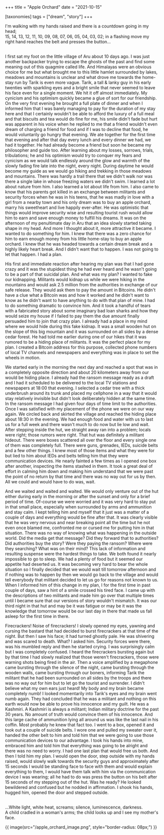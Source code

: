 +++
title = "Apple Orchard"
date = "2021-10-15"

[taxonomies]
tags = ["dream", "story"]
+++

I'm walking with my hands raised and there is a countdown going in my head;  
15, 14, 13, 12, 11, 10, 09, 08, 07, 06, 05, 04, 03, 02; in a flashing move my right hand reaches the belt and presses the button...  
<!-- more -->
<br>
I first sat my foot on the little village of Aru about 10 days ago. I was just another backpacker trying to escape the ghosts of the past and find some meaning out of this quagmire called life. And Himalayas were an obvious choice for me but what brought me to this little hamlet surrounded by lakes, meadows and mountains is unclear and what drove me towards the home-stay run by Tarik is even more vague. Tarik, a tall & lanky guy in his early twenties with sparkling eyes and a bright smile that never seemed to leave his face even for a single moment. We hit it off almost immediately. My cynicism and his optimism quickly became a glue of sort for our friendship. On the very first evening he brought a full plate of dinner and when I informed him that I was barely managing to pay for the duration of my stay here and that I certainly wouldn't be able to afford the luxury of a full meal and that biscuits and tea would do fine for me, his smile didn't fade but hurt was apparent in his voice when he replied to me that a friend wouldn't even dream of charging a friend for food and if I was to decline that food, he would voluntarily go hungry that evening. We ate together for the first time that evening and after that day every lunch and every dinner we had, we had it together. He had already become a friend but soon he became my philosopher and guide too. After learning about my losses, sorrows, trials, tribulations; he and his optimism would try to conquer my fears and cynicism as we would talk endlessly around the glow and warmth of the slowly fading fire late into the night, every night. During daytime he would become my guide as we would go hiking and trekking in those meadows and mountains. There was hardly a trail there that we didn't walk nor was there a single lake in whose freezing waters we didn't swim. I learned a lot about nature from him. I also learned a lot about life from him. I also came to know that his parents got killed in an exchange between militants and security forces when he was in his teens, that he was madly in love with a girl from a nearby town and his only dream was to buy an apple orchard, marry his sweetheart and live happily ever-after. He was optimistic that things would improve security wise and resulting tourist rush would allow him to earn and save enough money to fulfill his dreams. It was on the afternoon of my penultimate day in Aru that an idea slowly started taking shape in my head. And more I thought about it, more attractive it became. I wanted to do something for him. I knew that there was a zero chance for him to earn enough money from his little home-stay to buy an apple orchard. I knew that he was headed towards a certain dream break and a highly likely heart break. And I didn't want that to happen. I was not going to let that happen. I had a plan.  

His first and immediate reaction after hearing my plan was that I had gone crazy and it was the stupidest thing he had ever heard and he wasn't going to be a part of that suicidal plan. And what was my plan? I wanted to fake our kidnapping. Militants would kidnap us while we were hiking in the mountains and would ask 2.5 million from the authorities in exchange of our safe release. They would ask them to pay the amount in Bitcoins. He didn't have a clue what a Bitcoin was and how it worked and he didn't want to know as he didn't want to have anything to do with that plan of mine. I had to do something dramatic to convince him. And it took a handful of tears with a fabricated story about some imaginary bad loan sharks and how they would seize my house if I failed to pay them the due amount finally persuaded him to join that crazy plan. I already had a place in my mind where we would hide during this fake kidnap. It was a small wooden hut on the slope of this big mountain and it was surrounded on all sides by a dense cedar forest. He had told me earlier during one of our hikes that it was rumored to be a hiding place of militants. It was the perfect place for my plan. I created a Bitcoin address for this purpose, collected phone numbers of local TV channels and newspapers and everything was in place to set the wheels in motion.  

We started early in the morning the next day and reached a spot that was in a completely opposite direction and about 20 kilometers away from our would be hiding place. I already had the ransom message ready as a draft and I had it scheduled to be delivered to the local TV stations and newspapers at 18:00 that evening. I selected a cedar tree with a thick underbrush around its trunk and placed my cellphone in a way that it would stay relatively invisible but didn't look deliberately hidden at the same time. In the ransom message I had given four days of time limit to the authorities. Once I was satisfied with my placement of the phone we were on our way again. We circled back and skirted the village and reached the hiding place about 18:30 in the evening. We had enough food and water with us to last us for a full week and there wasn't much to do now but lie low and wait. After stepping inside the hut, we straight away ran into a problem; locals were right; those rumors were right. That hut was definitely a militant hideout. There were boxes scattered all over the floor and every single one of them was completely full. There were guns, grenades, IEDs, suicide belts and a few other things. I knew most of those items and what they were for but lied to him about IEDs and belts telling him that they were communication devices. He nearly fainted a few times as I opened one box after another, inspecting the items stashed in them. It took a great deal of effort in calming him down and making him understand that we were past the point of no return by that time and there was no way out for us by then. All we could and would have to do was, wait.  

And we waited and waited and waited. We would only venture out of the hut either during early in the morning or after the sunset and only for a brief period of time. Of-course we were worried and it was very hard to stay put in that small place, especially when surrounded by arms and ammunition and stay calm. I kept telling him and myself that it just was a matter of a couple of days and everything would be fine after that. It was clearly visible that he was very nervous and near breaking point all the time but he not even once blamed me, confronted me or cursed me for putting him in that situation. There was no way of knowing what was happening in the outside world. Did the media get that message? Did they forward that to authorities? Did authorities buy the story? Were they paying the ransom? Where were they searching? What was on their mind? This lack of information and resulting suspense were the hardest things to take. We both found it nearly impossible to go to sleep. We had a plenty of food but it seemed our appetite had deserted us. It was becoming very hard to bear the whole situation so I finally decided that we would wait till tomorrow afternoon and if nothing was to happen by then we would go back to the village and would tell everybody that militant decided to let us go for reasons not known to us. When I informed him of this change in my plan, I for the first time in past couple of days, saw a hint of a smile crossed his tired face. I came up with the descriptions of two militants and made him go over that multiple times until I became sure that our versions of story wouldn't mismatch. It was our third night in that hut and may be it was fatigue or may be it was the knowledge that tomorrow would be our last day in there that made us fall asleep for the first time in there.  

Firecrackers! Noise of firecrackers! I slowly opened my eyes, yawning and cursing the bastard that had decided to burst firecrackers at that time of the night. But then I saw his face; it had turned ghostly pale. He was shivering and was scared to death. What? I asked him. Security forces were there, was his mumbled reply and then he started crying. I was surprisingly calm but I was completely confused. I heard the firecrackers bursting again but by that time I had slowly realized that those weren't firecrackers, those were warning shots being fired in the air. Then a voice amplified by a megaphone came bursting through the silence of the night, came bursting through the wooden walls, came bursting through our boners, informing Tarik the militant that he had been surrounded on all sides by the troops and there was no way out for him but to let go the tourist and surrender. I didn't believe what my own ears just heard! My body and my brain became completely numb! I looked momentarily into Tarik's eyes and my brain went numb again. They had concluded that he was a militant and nothing on this earth would now be able to prove his innocence and my guilt. He was a Kashmiri. A Kashmiri is always a militant; Indian military doctrine for the past 30 years. No amount of truth would convince them of his innocence. And this large cache of ammunition lying all around us was like the last nail in his coffin. Most probably he knew that fact too. I went to a box, opened it and took out a couple of suicide belts. I wore one and pulled my sweater over it, handed the other belt to him and told him that we were going to use those communication devices to our advantage. I took his hands into mine, embraced him and told him that everything was going to be alright and there was no need to worry. I had one last plan that would free us both. And then I told him my plan. I would open the door, step outside with my hands raised, would slowly walk towards the security guys and approximately after 15 seconds I would be standing face to face with them and would explain everything to them, I would have them talk with him via the communication device I was wearing; all he had to do was press the button on his belt after 15 seconds of my stepping out of the hut. Was he ready? He looked bewildered and confused but he nodded in affirmation. I shook his hands, hugged him, opened the door and stepped outside.  
<br>

...White light, white heat, screams; silence, luminescence, darkness.  
A child cradled in a woman's arms; the child looks up and I see my mother's face.  

<p>
{{ image(src="/apple_orchard_image.png", style="border-radius: 08px;") }}
</p>
